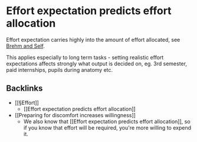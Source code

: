 # Effort expectation predicts effort allocation
Effort expectation carries highly into the amount of effort allocated, see [Brehm and Self](papers3://publication/doi/10.1146/annurev.ps.40.020189.000545).

This applies especially to long term tasks - setting realistic effort expectations affects strongly what output is decided on, eg. 3rd semester, paid internships, pupils during anatomy etc.

## Backlinks
* [[§Effort]]
	* [[Effort expectation predicts effort allocation]]
* [[Preparing for discomfort increases willingness]]
	* We also know that [[Effort expectation predicts effort allocation]],  so if you know that effort will be required, you're more willing to expend it.

<!-- #Life -->

<!-- {BearID:F96B744A-744D-4737-9312-9E4F8B349664-15756-0000130359B74B32} -->
